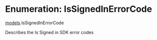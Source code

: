 # Enumeration: IsSignedInErrorCode

[models](../wiki/models).IsSignedInErrorCode

Describes the Is Signed in SDK error codes
